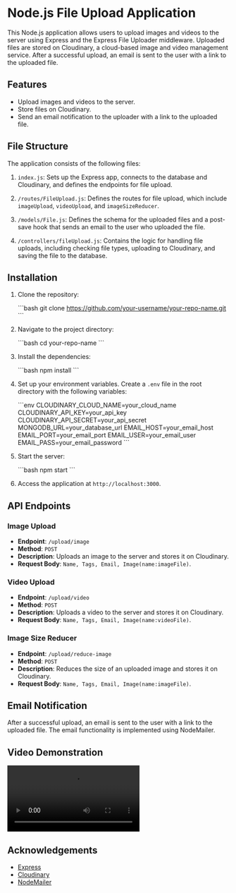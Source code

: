 
# Node.js File Upload Application

This Node.js application allows users to upload images and videos to the server using Express and the Express File Uploader middleware. Uploaded files are stored on Cloudinary, a cloud-based image and video management service. After a successful upload, an email is sent to the user with a link to the uploaded file.

## Features

- Upload images and videos to the server.
- Store files on Cloudinary.
- Send an email notification to the uploader with a link to the uploaded file.

## File Structure

The application consists of the following files:

1. `index.js`: Sets up the Express app, connects to the database and Cloudinary, and defines the endpoints for file upload.

2. `/routes/FileUpload.js`: Defines the routes for file upload, which include `imageUpload`, `videoUpload`, and `imageSizeReducer`.

3. `/models/File.js`: Defines the schema for the uploaded files and a post-save hook that sends an email to the user who uploaded the file.

4. `/controllers/fileUpload.js`: Contains the logic for handling file uploads, including checking file types, uploading to Cloudinary, and saving the file to the database.

## Installation

1. Clone the repository:

   \`\`\`bash
   git clone https://github.com/your-username/your-repo-name.git
   \`\`\`

2. Navigate to the project directory:

   \`\`\`bash
   cd your-repo-name
   \`\`\`

3. Install the dependencies:

   \`\`\`bash
   npm install
   \`\`\`

4. Set up your environment variables. Create a `.env` file in the root directory with the following variables:

   \`\`\`env
   CLOUDINARY_CLOUD_NAME=your_cloud_name
   CLOUDINARY_API_KEY=your_api_key
   CLOUDINARY_API_SECRET=your_api_secret
   MONGODB_URL=your_database_url
   EMAIL_HOST=your_email_host
   EMAIL_PORT=your_email_port
   EMAIL_USER=your_email_user
   EMAIL_PASS=your_email_password
   \`\`\`

5. Start the server:

   \`\`\`bash
   npm start
   \`\`\`

6. Access the application at `http://localhost:3000`.

## API Endpoints

### Image Upload

- **Endpoint**: `/upload/image`
- **Method**: `POST`
- **Description**: Uploads an image to the server and stores it on Cloudinary.
- **Request Body**: `Name, Tags, Email, Image(name:imageFile)`.

### Video Upload

- **Endpoint**: `/upload/video`
- **Method**: `POST`
- **Description**: Uploads a video to the server and stores it on Cloudinary.
- **Request Body**: `Name, Tags, Email, Image(name:videoFile)`.

### Image Size Reducer

- **Endpoint**: `/upload/reduce-image`
- **Method**: `POST`
- **Description**: Reduces the size of an uploaded image and stores it on Cloudinary.
- **Request Body**: `Name, Tags, Email, Image(name:imageFile)`.

## Email Notification

After a successful upload, an email is sent to the user with a link to the uploaded file. The email functionality is implemented using NodeMailer.

## Video Demonstration

![Watch the demonstration video](nodemailer.mp4)

## Acknowledgements

- [Express](https://expressjs.com/)
- [Cloudinary](https://cloudinary.com/)
- [NodeMailer](https://nodemailer.com/)
